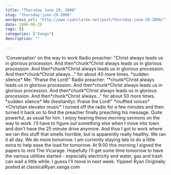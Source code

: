 ```yaml
---
title: "Thursday June 29, 2006"
slug: "thursday-june-29-2006"
wordpress_url: "http://www.ryanclarke.net/post/thursday-june-29-2006/"
date: 2006-06-29
tags: []
categories: ["Xanga"]
description: ""

---
```


'Conversation' on the way to work
Radio preacher: "Christ always leads us in glorious procession. And then\*chunk\*Christ always leads us in glorious procession. And then\*chunk\*Christ always leads us in glorious procession. And then\*chunk\*Christ always..." for about 40 more times.
\*sudden silence\*
Me: "Praise the Lord!"
Radio preacher: "\*chunk\*Christ always leads us in glorious procession. And then\*chunk\*Christ always leads us in glorious procession. And then\*chunk\*Christ always leads us in glorious procession. And then\*chunk\*Christ always..." for about 50 more times.
\*sudden silence\*
Me (hesitantly): Praise the Lord!"
\*muffled voices\*
\*Christian elevator music\*
I turned off the radio for a few minutes and then turned it back on to find the preacher finally preaching his message. Quite powerful, as usual for him. I enjoy hearing these morning sermons on the way to work. I'll have to figure out something else when I move into town and don't have the 25 minute drive anymore.
And thus I got to work where we ran this stuff that smells horrible, but is apparently really healthy. We ran it all day. We do more tomorrow. I am currently staying late to do a little extra to help ease the load for tomorrow.
At 9:00 this morning I signed the papers to rent The Vicarage. Hopefully I'll get some time tomorrow to have the various utilities started - especially electricity and water, gas and trash can wait a little while. I guess I'll move in next week. Yippee!
Ryan
Originally posted at classicalRyan.xanga.com
